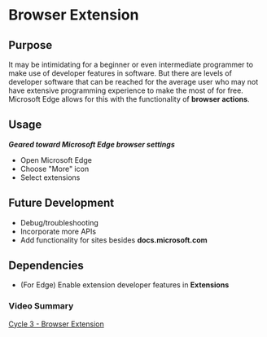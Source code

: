 # Browser Extension

## Purpose
It may be intimidating for a beginner or even intermediate programmer to make use of developer features in software. But there are levels of developer software that can be reached for the average user who may not have extensive programming experience to make the most of for free. Microsoft Edge allows for this with the functionality of **browser actions**.

## Usage
***Geared toward Microsoft Edge browser settings***

- Open Microsoft Edge 
- Choose "More" icon
- Select extensions 

## Future Development
- Debug/troubleshooting 
- Incorporate more APIs
- Add functionality for sites besides **docs.microsoft.com**

## Dependencies
- (For Edge) Enable extension developer features in **Extensions**

### Video Summary
[Cycle 3 - Browser Extension](https://www.youtube.com/watch?v=fSxU03wL4QM)
